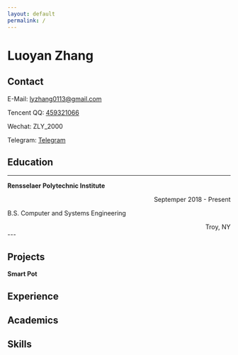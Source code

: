 ```yaml
---
layout: default
permalink: /
---
```


# Luoyan Zhang


## Contact
E-Mail: <lyzhang0113@gmail.com>

<i class="fab fa-qq"></i> Tencent QQ: [459321066](tencent://message/?uin=459321066&Site=400301.com&Menu=yes)

Wechat: ZLY_2000

Telegram: [Telegram](https://t.me/lyzhang0113)

## Education
---
__Rensselaer Polytechnic Institute__

<div style="text-align:right">Septemper 2018 - Present</div>

B.S. Computer and Systems Engineering 

<div style="text-align:right">Troy, NY</div>
---

## Projects
__Smart Pot__

## Experience

## Academics

## Skills









<script src="https://kit.fontawesome.com/c5f242997a.js" crossorigin="anonymous"></script>